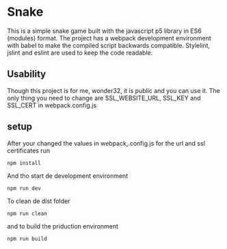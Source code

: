 #  Snake

This is a simple snake game built with the javascript p5 library in ES6 (modules) format. The project has a webpack 
development environment with babel to make the compiled script backwards compatible. Stylelint, jslint 
and eslint are used to keep the code readable.

## Usability

Though this project is for me, wonder32, it is public and you can use it. The only thing you need to change are
SSL_WEBSITE_URL, SSL_KEY and SSL_CERT in webpack.config.js

## setup

After your changed the values in webpack,.config.js for the url and ssl certificates run 

```npm install```

And tho start de development environment

```npm run dev```

To clean de dist folder

```npm run clean```

and to build the priduction environment

```npm run build```
